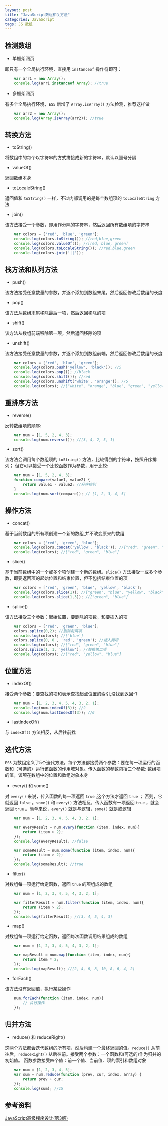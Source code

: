 ```yaml
---
layout: post
title: "JavaScript数组相关方法"
categories: JavaScript
tags: JS 数组 
---
```


## 检测数组

* 单框架网页

即只有一个全局执行环境，直接用 `instanceof` 操作符即可：

```js
    var arr1 = new Array();
    console.log(arr1 instanceof Array); //true
```

* 多框架网页

有多个全局执行环境，`ES5` 新增了 `Array.isArray()` 方法检测，推荐这样做

```js
    var arr2 = new Array();
    console.log(Array.isArray(arr2)); //true
```

## 转换方法

* toString()

将数组中的每个以字符串的方式拼接成新的字符串，默认以逗号分隔

* valueOf()

返回数组本身

* toLocaleString()

返回值和 `toString()` 一样，不过内部调用的是每个数组项的 `toLocaleString` 方法

* join()

该方法接受一个参数，即用作分隔的字符串，然后返回所有数组项的字符串

```js
    var colors = ['red', 'blue', 'green'];
    console.log(colors.toString()); //red,blue,green
    console.log(colors.valueOf()); //[red, blue, green]
    console.log(colors.toLocaleString()); //red,blue,green
    console.log(colors.join('||'));
```

## 栈方法和队列方法

* push() 

该方法接受任意数量的参数，并逐个添加到数组末尾，然后返回修改后数组的长度

* pop()

该方法从数组末尾移除最后一项，然后返回移除的项

* shift()

该方法从数组前端移除第一项，然后返回移除的项

* unshift()

该方法接受任意数量的参数，并逐个添加到数组前端，然后返回修改后数组的长度

```js
    var colors = ['red', 'blue', 'green'];
    console.log(colors.push('yellow', 'black')); //5
    console.log(colors.pop()); //black
    console.log(colors.shift()); //red
    console.log(colors.unshift('white', 'orange')); //5
    console.log(colors); //["white", "orange", "blue", "green", "yellow"]
```

## 重排序方法

* reverse()

反转数组项的顺序:

```js
    var num = [1, 5, 2, 4, 3];
    console.log(num.reverse()); //[3, 4, 2, 5, 1]
```

* sort()

该方法会调用每个数组项的 `toString()` 方法，比较得到的字符串，按照升序排列；
但它可以接受一个比较函数作为参数，用于比较:

```js
    var num = [1, 5, 2, 4, 3];
    function compare(value1, value2) {
        return value1 - value2; //升序排列
    }
    console.log(num.sort(compare)); // [1, 2, 3, 4, 5]
```

## 操作方法

* concat()

基于当前数组的所有项创建一个新的数组,并不改变原来的数组

```js
    var colors = ['red', 'green', 'blue'];
    console.log(colors.concat('yellow', 'black')); //["red", "green", "blue", "yellow", "black"]
    console.log(colors); //["red", "green", "blue"]
```

* slice()

基于当前数组中的一个或多个项创建一个新的数组。`slice()` 方法接受一或多个参数，即要返回项的起始位置和结束位置，但不包括结束位置的项

```js
    var colors = ['red', 'green', 'blue', 'yellow', 'black'];
    console.log(colors.slice(1)); //["green", "blue", "yellow", "black"]
    console.log(colors.slice(1,3)); //["green", "blue"]
```

* splice()

该方法接受三个参数：起始位置，要删除的项数，和要插入的项

```js
    var colors = ['red', 'green', 'blue'];
    colors.splice(0,2); //删除前两项
    console.log(colors); //['blue']
    colors.splice(0, 0 , 'red', 'green'); //插入两项
    console.log(colors); //["red", "green", "blue"]
    colors.splice(1, 1, 'yellow'); //替换第二项
    console.log(colors); //["red", "yellow", "blue"]
```

## 位置方法

* indexOf()

接受两个参数：要查找的项和表示查找起点位置的索引,没找到返回-1

```js
    var num = [1, 2, 3, 4, 5, 4, 3, 2, 1];
    console.log(num.indexOf(3)); //2
    console.log(num.lastIndexOf(3)); //6
```

* lastIndexOf()
 
与 `indexOf()` 方法相反，从后往前找

## 迭代方法

`ES5` 为数组定义了5个迭代方法。每个方法都接受两个参数：要在每一项运行的函数和（可选的）运行该函数的作用域对象。传入函数的参数包括三个参数: 数组项的值，该项在数组中的位置和数组对象本身 

* every() 和 some()

对 `every()` 来说，传入函数的每一项返回 `true` ,这个方法才返回 `true` ；
否则，它就返回 `false` 。`some()` 和 `every()` 方法相反，传入函数有一项返回 `true` ，就会返回 `true` 。简单来说，`every()` 就是与逻辑，`some()` 就是或逻辑

```js
    var num = [1, 2, 3, 4, 5, 4, 3, 2, 1];

    var everyResult = num.every(function (item, index, num){
        return (item > 2);
    });
    console.log(everyResult); //false

    var someResult = num.some(function (item, index, num){
        return (item > 2);
    });
    console.log(someResult); //true
```

* filter()

对数组每一项运行给定函数，返回 `true` 的项组成的数组

```js
    var num = [1, 2, 3, 4, 5, 4, 3, 2, 1];

    var filterResult = num.filter(function (item, index, num){
        return (item > 2);
    });
    console.log(filterResult); //[3, 4, 5, 4, 3]
```

* map()

对数组每一项运行给定函数，返回每次函数调用结果组成的数组

```js
    var num = [1, 2, 3, 4, 5, 4, 3, 2, 1];

    var mapResult = num.map(function (item, index, num){
        return item * 2;
    });
    console.log(mapResult); //[2, 4, 6, 8, 10, 8, 6, 4, 2]
```

* forEach()

该方法没有返回值，执行某些操作

```js
    num.forEach(function (item, index, num){
        // 执行操作
    });
```

## 归并方法

* reduce() 和 reduceRight()

这两个方法都会迭代数组的所有项，然后构建一个最终返回的值。`reduce()` 从前往后，`reduceRight()` 从后往前。接受两个参数：一个函数和(可选的)作为归并的初始值。
函数参数接受四个值：前一个值、当前值、项的索引和数组对象

```js
    var num = [1, 2, 3, 4, 5];
    var sum = num.reduce(function (prev, cur, index, array) {
        return prev + cur;
    });
    console.log(sum); //15 
```

## 参考资料

[JavaScript高级程序设计(第3版)](https://book.douban.com/subject/10546125/)


